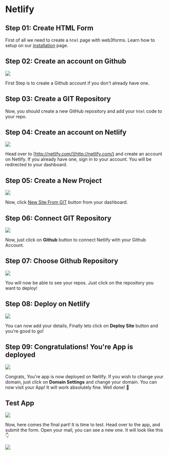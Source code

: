 # Netlify

## Step 01: Create HTML Form

First of all we need to create a `html` page with web3forms. Learn how to setup on our [installation](https://docs.web3forms.com/getting-started/installation) page.

## Step 02: Create an account on Github

![](../../.gitbook/assets/github.png)

First Step is to create a Github account if you don't already have one.

## Step 03: Create a GIT Repository

Now, you should create a new GitHub repository and add your `html` code to your repo.

## Step 04: Create an account on Netlify

![](../../.gitbook/assets/netlify.png)

Head over to [http://netlify.com/](http://netlify.com/) and create an account on Netlify. If you already have one, sign in to your account. You will be redirected to your dashboard.

## Step 05: Create a New Project

![](../../.gitbook/assets/netlify-dashboard.png)

Now, click [New Site From GIT](https://app.netlify.com/start) button from your dashboard.

## Step 06: Connect GIT Repository

![](../../.gitbook/assets/netlify-import-git.png)

Now, just click on **Github** button to connect Netlify with your Github Account.

## Step 07: Choose Github Repository

![](../../.gitbook/assets/netlify-repo-configure.png)

You will now be able to see your repos. Just click on the repository you want to deploy!

## Step 08: Deploy on Netlify

![](../../.gitbook/assets/netlify-deploy.png)

You can now add your details, Finally lets click on **Deploy Site** button and you're good to go!

## Step 09: Congratulations! You're App is deployed

![](../../.gitbook/assets/netlify-congrats.png)

Congrats, You're app is now deployed on Netlify. If you wish to change your domain, just click on **Domain Settings** and change your domain. You can now visit your App! It will work absolutely fine. Well done! 👏

## Test App

![](../../.gitbook/assets/app-live.png)

Now, here comes the final part! It is time to test. Head over to the app, and submit the form. Open your mail, you can see a new one. It will look like this 👇

![](../../.gitbook/assets/email.png)

